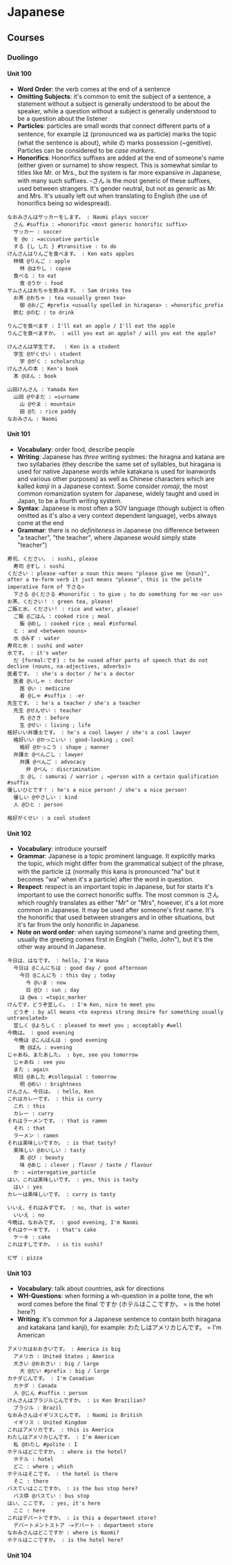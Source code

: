 # Japanese

## Courses

### Duolingo

#### Unit 100

- **Word Order**: the verb comes at the end of a sentence
- **Omitting Subjects**: it's common to emit the subject of a sentence, a statement without a
  subject is generally understood to be about the speaker, while a question without a subject is
  generally understood to be a question about the listener
- **Particles**: particles are small words that connect different parts of a sentence, for example
  は (pronounced wa as particle) marks the topic (what the sentence is about), while の marks
  possession (~genitive). Particles can be considered to be *case markers*.
- **Honorifics**: Honorifics suffixes are added at the end of someone's name (either given or
  surname) to show respect. This is somewhat similar to titles like Mr. or Mrs., but the system is
  far more expansive in Japanese, with many such suffixes. -さん is the most generic of these
  suffixes, used between strangers. It's gender neutral, but not as generic as Mr. and Mrs. It's
  usually left out when translating to English (the use of honorifics being so widespread).

```logm
なおみさんはサッカーをします。 : Naomi plays soccer
  さん #suffix : =honorific <most generic honorific suffix>
  サッカー : soccer
  を @o : =accusative particle
  する {し した } #transitive : to do
けんさんはりんごを食べます。 : Ken eats apples
  林檎 @りんご : apple
    林 @はやし : copse
  食べる : to eat
    食 @うか : food
サムさんはおちゃを飲みます。 : Sam drinks tea
  お茶 @おちゃ : tea <usually green tea>
    御 @お/ご #prefix <usually spelled in hiragana> : =honorific_prefix
  飲む @のむ : to drink

りんごを食べます : I'll eat an apple / I'll eat the apple
りんごを食べますか。 : will you eat an apple? / will you eat the apple?

けんさんは学生です。  : Ken is a student
  学生 @がくせい : student
    学 @がく : scholarship
けんさんの本 : Ken's book
  本 @ほん : book

山田けんさん : Yamada Ken
  山田 @やまだ : =surname
    山 @やま : mountain
    田 @た : rice paddy
なおみさん : Naomi
```

#### Unit 101

- **Vocabulary**: order food, describe people
- **Writing**: Japanese has *three* writing systmes: the hiragna and katana are two syllabaries
  (they describe the same set of syllables, but hiragana is used for native Japanese words while
  katakana is used for loanwords and various other purposes) as well as Chinese characters which
  are kalled *kanji* in a Japanese context. Some consider *romaji*, the most common romanization 
  system for Japanese, widely taught and used in Japan, to be a fourth writing system.
- **Syntax**: Japanese is most often a SOV language (though subject is often omitted as it's also
  a very context dependent language), verbs always come at the end
- **Grammar**: there is no *definiteness* in Japanese (no difference between "a teacher",
  "the teacher", where Japanese would simply state "teacher")

```logm
寿司、ください。 : sushi, please
  寿司 @すし : sushi
ください : please <after a noun this means "please give me {noun}", after a te-form verb it just means "please", this is the polite imperative form of 下さる>
  下さる @くださる #honorific : to give ; to do something for me <or us>
お茶、ください！ : green tea, please!
ご飯と水、ください！ : rice and water, please!
  ご飯 @ご​はん : cooked rice ; meal
    飯 @めし : cooked rice ; meal #informal
  と : and <between nouns>
  水 @みず : water
寿司と水 : sushi and water
水です。 : it's water
  だ {formal:です} : to be <used after parts of speech that do not decline (nouns, na-adjectives, adverbs)>
医者です。 : she's a doctor / he's a doctor
  医者 @いしゃ : doctor
    医 @い : medicine
    者 @しゃ #suffix : -er
先生です。 : he's a teacher / she's a teacher
  先生 @せんせい : teacher
    先 @さき : before
    生 @せい : living ; life
格好いい弁護士です。 : he's a cool lawyer / she's a cool lawyer
  格好いい @かっこい​い : good-looking ; cool
    格好 @かっこう : shape ; manner
  弁護士 @べんごし : lawyer
    弁護 @べんご : advocacy
      弁 @べん : discrimination
    士 @し : samurai / warrior ; =person with a certain qualification #suffix
優しいひとです！ : he's a nice person! / she's a nice person!
  優しい @やさしい : kind
  人 @ひと : person

格好がくせい : a cool student
```

#### Unit 102

- **Vocabulary**: introduce yourself
- **Grammar**: Japanese is a topic prominent language. It explicitly marks the topic, which might
  differ from the grammatical subject of the phrase, with the particle は (normally this kana is
  pronounced "ha" but it becomes "wa" when it's a particle) after the word in question.
- **Respect**: respect is an important topic in Japanese, but for starts it's important to use
  the correct honorific suffix. The most common is さん which roughly translates as either "Mr" or
  "Mrs", however, it's a lot more common in Japanese. It may be used after someone's first name.
  It's the honorific that used between strangers and in other situations, but it's far from the only
  honorific in Japanese.
- **Note on word order**: when saying someone's name and greeting them, usually the greeting comes
  first in English ("hello, John"), but it's the other way around in Japanese.

```logm
今日は、はなです。 : hello, I'm Hana
  今日は @こんにちは : good day / good afternoon
    今日 @こんにち : this day ; today
      今 @いま : now
      日 @ひ : sun ; day
    は @wa : =topic_marker
けんです、どうぞ宜しく。 : I'm Ken, nice to meet you
  どうぞ : by all means <to express strong desire for something usually untranslated>
  宜しく @よろしく : pleased to meet you ; acceptably #well
今晩は。 : good evening
  今晩は @こんばんは : good evening
    晩 @ばん : evening 
じゃあね、またあした。 : bye, see you tomorrow
  じゃあね : see you
  また : again
  明日 @あした #colloquial : tomorrow
    明 @めい : brightness
けんさん、今日は。 : hello, Ken
これはカレーです。 : this is curry
  これ : this
  カレー : curry
それはラーメンです。 : that is ramen
  それ : that
  ラーメン : ramen
それは美味しいですか。 : is that tasty?
  美味しい @おいしい : tasty
    美 @び : beauty
    味 @あじ : clever ; flavor / taste / flavour
  か : =interogative_particle
はい、これは美味しいです。 : yes, this is tasty
  はい : yes
カレーは美味しいです。 : curry is tasty

いいえ、それはみずです。 : no, that is water
  いいえ : no
今晩は、なおみです。 : good evening, I'm Naomi
それはケーキです。 : that's cake
  ケーキ : cake
これはすしですか。 : is tis sushi?

ピザ : pizza
```

#### Unit 103

- **Vocabulary**: talk about countries, ask for directions
- **WH-Questions**: when forming a wh-question in a polite tone, the wh word comes before the final
  ですか (ホテルはここですか。 = is the hotel here?)
- **Writing**: it's common for a Japanese sentence to contain both hiragana and katakana (and kanji),
  for example: わたしはアメリカじんです。 = I'm American

```logm
アメリカはおおきいです。 : America is big
  アメリカ : United States ; America
  大きい @おおきい : big / large
    大 @だい #prefix : big / large
カナダじんです。 : I'm Canadian
  カナダ : Canada
  人 @じん #suffix : person
けんさんはブラジルじんですか。 : is Ken Brazilian?
  ブラジル : Brazil
なおみさんはイギリスじんです。 : Naomi is British
  イギリス : United Kingdom
これはアメリカです。 : this is America
わたしはアメリカじんです。 : I'm American
  私 @わたし #polite : I 
ホテルはどこですか。 : where is the hotel?
  ホテル : hotel
  どこ : where ; which
ホテルはそこです。 : the hotel is there
  そこ : there
バスていはここですか。 : is the bus stop here?
  バス停 @バスてい : bus stop
はい、ここです。 : yes, it's here
  ここ : here
これはデパートですか。 : is this a department store?
  デパートメントストア -=デパート : department store
なおみさんはどこですか : where is Naomi?
ホテルはここですか。 : is the hotel here?
```

#### Unit 104
